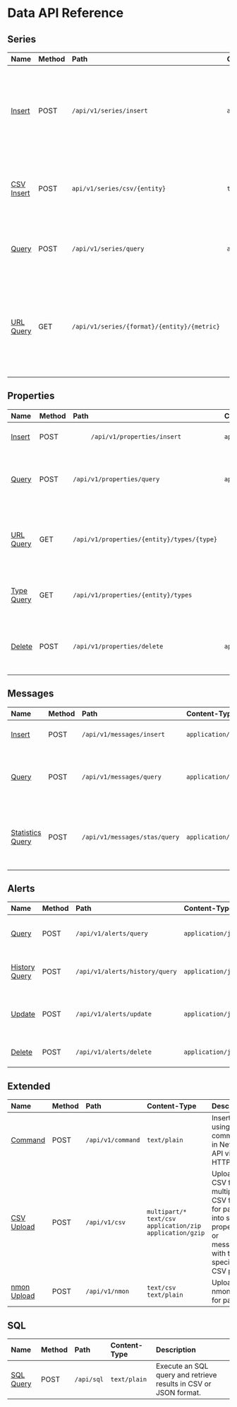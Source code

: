 # Data API Reference

## Series

| **Name** | **Method** | **Path** | **Content-Type** | **Description** |
|:---|:---|:---|:---|:---|
| [Insert](series/insert.md) | POST | `/api/v1/series/insert` | `application/json` | Insert a timestamped array of numbers for a given series identified by metric, entity, and series tags. |
| [CSV Insert](series/csv-insert.md) | POST | `api/v1/series/csv/{entity}` | `text/csv` | Insert series values for the specified entity and series tags in CSV format.|
| [Query](series/query.md) | POST | `/api/v1/series/query` | `application/json` | Retrieve series with timestamped values for specified filters.|
| [URL Query](series/url-query.md) | GET | `/api/v1/series/{format}/{entity}/{metric}` |  | Retrieve series values for the specified entity, metric, and optional series tags in CSV and JSON format. |

## Properties

| **Name** | **Method** | **Path** | **Content-Type** | **Description** |
|:---|:---|:---|:---|:---|
| [Insert](properties/insert.md) | POST | ` 	/api/v1/properties/insert` | `application/json` | Insert an array of properties. |
| [Query](properties/query.md) | POST | `/api/v1/properties/query` | `application/json` | Retrieve property records matching specified filters. |
| [URL Query](properties/url-query.md) | GET | `/api/v1/properties/{entity}/types/{type}` |  | Retrieve property records for the specified entity and type. |
| [Type Query](properties/type-query.md) | GET | `/api/v1/properties/{entity}/types` |  | Retrieve an array of property types for the entity.  |
| [Delete](properties/delete.md) | POST | `/api/v1/properties/delete` | `application/json` | Delete property records that match specified filters. |

## Messages

| **Name** | **Method** | **Path** | **Content-Type** | **Description** |
|:---|:---|:---|:---|:---|
| [Insert](messages/insert.md) | POST | `/api/v1/messages/insert` | `application/json` | Insert an array of messages. |
| [Query](messages/query.md) | POST | `/api/v1/messages/query` | `application/json` | Retrieve message records for the specified filters. |
| [Statistics Query](messages/stats-query.md) | POST | `/api/v1/messages/stas/query` | `application/json` |  Retrieve message counters as series for the specified filters.  |

## Alerts

| **Name** | **Method** | **Path** | **Content-Type** | **Description** |
|:---|:---|:---|:---|:---|
| [Query](alerts/query.md) | POST | `/api/v1/alerts/query` | `application/json` | Retrieve a list of open alerts matching specified filters. |
| [History Query](alerts/history-query.md) | POST | `/api/v1/alerts/history/query` | `application/json` | Retrieve a list of closed alerts matching specified fields. |
| [Update](alerts/update.md) | POST | `/api/v1/alerts/update` | `application/json` | Change acknowledgement status of the specified open alerts. |
| [Delete](alerts/delete.md) | POST | `/api/v1/alerts/delete` | `application/json` | Delete specified alerts by id from the memory store. |

## Extended

| **Name** | **Method** | **Path** | **Content-Type** | **Description** |
|:---|:---|:---|:---|:---|
| [Command](ext/command.md) | POST | `/api/v1/command` | `text/plain` | Insert data using commands in Network API via HTTP. |
| [CSV Upload](ext/csv-upload.md) | POST | `/api/v1/csv` | `multipart/*`<br>`text/csv`<br>`application/zip`<br>`application/gzip` | Upload CSV file or multiple CSV files for parsing into series, properties, or messages with the specified CSV parser. |
| [nmon Upload](ext/nmon-upload.md) | POST | `/api/v1/nmon` | `text/csv`<br>`text/plain` | Upload nmon file for parsing. |

## SQL

| **Name** | **Method** | **Path** | **Content-Type** | **Description** |
|:---|:---|:---|:---|:---|
| [SQL Query](/api/sql/api.md) | POST | `/api/sql` | `text/plain` | Execute an SQL query and retrieve results in CSV or JSON format. |





